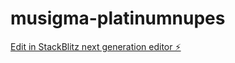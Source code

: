 # musigma-platinumnupes

[Edit in StackBlitz next generation editor ⚡️](https://stackblitz.com/~/github.com/Carlghayes/musigma-platinumnupes)